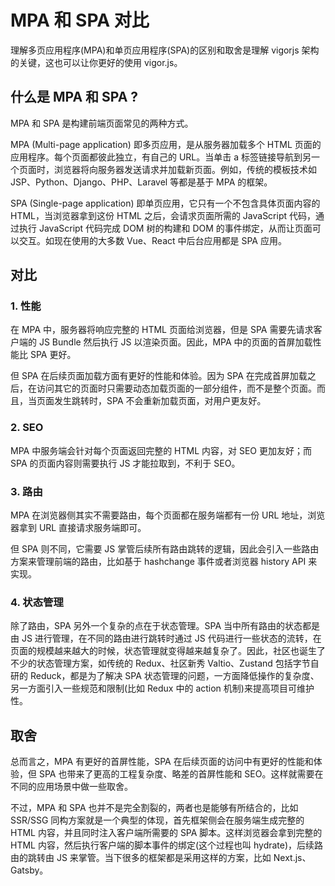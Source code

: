 # MPA 和 SPA 对比
理解多页应用程序(MPA)和单页应用程序(SPA)的区别和取舍是理解 vigorjs 架构的关键，这也可以让你更好的使用 vigor.js。

## 什么是 MPA 和 SPA ?
MPA 和 SPA 是构建前端页面常见的两种方式。

MPA (Multi-page application) 即多页应用，是从服务器加载多个 HTML 页面的应用程序。每个页面都彼此独立，有自己的 URL。当单击 a 标签链接导航到另一个页面时，浏览器将向服务器发送请求并加载新页面。例如，传统的模板技术如 JSP、Python、Django、PHP、Laravel 等都是基于 MPA 的框架。

SPA (Single-page application) 即单页应用，它只有一个不包含具体页面内容的 HTML，当浏览器拿到这份 HTML 之后，会请求页面所需的 JavaScript 代码，通过执行 JavaScript 代码完成 DOM 树的构建和 DOM 的事件绑定，从而让页面可以交互。如现在使用的大多数 Vue、React 中后台应用都是 SPA 应用。

## 对比
### 1. 性能
在 MPA 中，服务器将响应完整的 HTML 页面给浏览器，但是 SPA 需要先请求客户端的 JS Bundle 然后执行 JS 以渲染页面。因此，MPA 中的页面的首屏加载性能比 SPA 更好。

但 SPA 在后续页面加载方面有更好的性能和体验。因为 SPA 在完成首屏加载之后，在访问其它的页面时只需要动态加载页面的一部分组件，而不是整个页面。而且，当页面发生跳转时，SPA 不会重新加载页面，对用户更友好。

### 2. SEO
MPA 中服务端会针对每个页面返回完整的 HTML 内容，对 SEO 更加友好；而 SPA 的页面内容则需要执行 JS 才能拉取到，不利于 SEO。

### 3. 路由
MPA 在浏览器侧其实不需要路由，每个页面都在服务端都有一份 URL 地址，浏览器拿到 URL 直接请求服务端即可。

但 SPA 则不同，它需要 JS 掌管后续所有路由跳转的逻辑，因此会引入一些路由方案来管理前端的路由，比如基于 hashchange 事件或者浏览器 history API 来实现。

### 4. 状态管理
除了路由，SPA 另外一个复杂的点在于状态管理。SPA 当中所有路由的状态都是由 JS 进行管理，在不同的路由进行跳转时通过 JS 代码进行一些状态的流转，在页面的规模越来越大的时候，状态管理就变得越来越复杂了。因此，社区也诞生了不少的状态管理方案，如传统的 Redux、社区新秀 Valtio、Zustand 包括字节自研的 Reduck，都是为了解决 SPA 状态管理的问题，一方面降低操作的复杂度、另一方面引入一些规范和限制(比如 Redux 中的 action 机制)来提高项目可维护性。

## 取舍
总而言之，MPA 有更好的首屏性能，SPA 在后续页面的访问中有更好的性能和体验，但 SPA 也带来了更高的工程复杂度、略差的首屏性能和 SEO。这样就需要在不同的应用场景中做一些取舍。

不过，MPA 和 SPA 也并不是完全割裂的，两者也是能够有所结合的，比如 SSR/SSG 同构方案就是一个典型的体现，首先框架侧会在服务端生成完整的 HTML 内容，并且同时注入客户端所需要的 SPA 脚本。这样浏览器会拿到完整的 HTML 内容，然后执行客户端的脚本事件的绑定(这个过程也叫 hydrate)，后续路由的跳转由 JS 来掌管。当下很多的框架都是采用这样的方案，比如 Next.js、Gatsby。